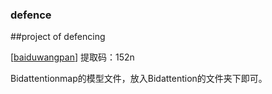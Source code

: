 ### defence

##project of defencing

[[baiduwangpan](https://pan.baidu.com/s/1UwUG3pg3xNdS7cURK88acg )]  提取码：152n 

Bidattentionmap的模型文件，放入Bidattention的文件夹下即可。
